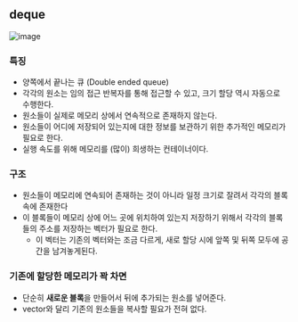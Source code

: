 ## deque
![image](https://github.com/user-attachments/assets/3105f380-c3d3-4f5a-8fe6-2a64d554ebab)

### 특징
- 양쪽에서 끝나는 큐 (Double ended queue)
- 각각의 원소는 임의 접근 반복자를 통해 접근할 수 있고, 크기 할당 역시 자동으로 수행한다.
- 원소들이 실제로 메모리 상에서 연속적으로 존재하지 않는다.
- 원소들이 어디에 저장되어 있는지에 대한 정보를 보관하기 위한 추가적인 메모리가 필요로 한다.
- 실행 속도를 위해 메모리를 (많이) 희생하는 컨테이너이다.

### 구조
- 원소들이 메모리에 연속되어 존재하는 것이 아니라 일정 크기로 잘려서 각각의 블록 속에 존재한다
- 이 블록들이 메모리 상에 어느 곳에 위치하여 있는지 저장하기 위해서 각각의 블록들의 주소를 저장하는 벡터가 필요로 한다.
    - 이 벡터는 기존의 벡터와는 조금 다르게, 새로 할당 시에 앞쪽 및 뒤쪽 모두에 공간을 남겨놓게된다.

### 기존에 할당한 메모리가 꽉 차면
- 단순히 **새로운 블록**을 만들어서 뒤에 추가되는 원소를 넣어준다.
- vector와 달리 기존의 원소들을 복사할 필요가 전혀 없다.
